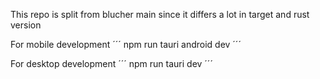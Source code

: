 This repo is split from blucher main since it differs a lot in target and rust version

For mobile development
´´´
npm run tauri android dev
´´´

For desktop development
´´´
npm run tauri dev
´´´
